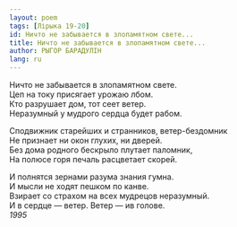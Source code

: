 ```yaml
---
layout: poem
tags: [Лірыка 19-20]
id: Ничто не забывается в злопамятном свете...
title: Ничто не забывается в злопамятном свете...
author: РЫГОР БАРАДУЛІН
lang: ru
---
```



Ничто не забывается в злопамятном свете.  
Цеп на току присягает урожаю лбом.  
Кто разрушает дом, тот сеет ветер.  
Неразумный у мудрого сердца будет рабом.  

Сподвижник старейших и странников, ветер-бездомник  
Не признает ни окон глухих, ни дверей.  
Без дома родного бескрыло плутает паломник,  
На полюсе горя печаль расцветает скорей.  

И полнятся зернами разума знания гумна.  
И мысли не ходят пешком по канве.  
Взирает со страхом на всех мудрецов неразумный.  
И в сердце — ветер. Ветер — ив голове.  
*1995*

